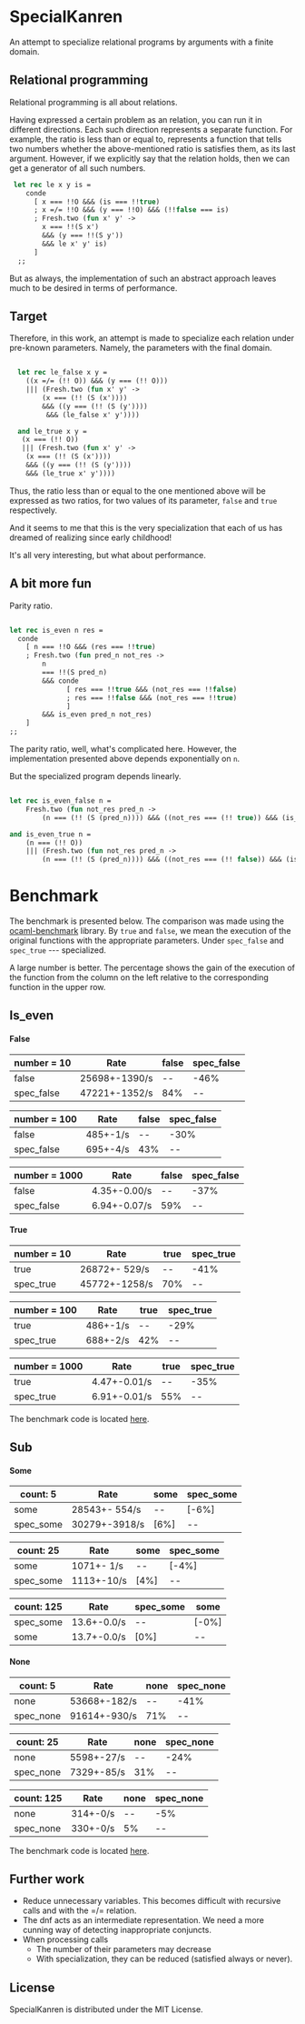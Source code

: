 # SpecialKanren

An attempt to specialize relational programs by arguments with a finite domain.

## Relational programming
Relational programming is all about relations.

Having expressed a certain problem as an relation, you can run it in different directions. Each such direction represents a separate function. For example, the ratio is less than or equal to, represents a function that tells two numbers whether the above-mentioned ratio is satisfies them, as its last argument. However, if we explicitly say that the relation holds, then we can get a generator of all such numbers.

``` ocaml
 let rec le x y is =
    conde
      [ x === !!O &&& (is === !!true)
      ; x =/= !!O &&& (y === !!O) &&& (!!false === is)
      ; Fresh.two (fun x' y' -> 
        x === !!(S x') 
        &&& (y === !!(S y'))
        &&& le x' y' is)
      ]
  ;;

```

But as always, the implementation of such an abstract approach leaves much to be desired in terms of performance.

## Target

Therefore, in this work, an attempt is made to specialize each relation under pre-known parameters. Namely, the parameters with the final domain.

``` ocaml 

  let rec le_false x y = 
    ((x =/= (!! O)) &&& (y === (!! O)))
    ||| (Fresh.two (fun x' y' ->
        (x === (!! (S (x')))) 
        &&& ((y === (!! (S (y'))))
         &&& (le_false x' y'))))

  and le_true x y =
   (x === (!! O)) 
   ||| (Fresh.two (fun x' y' -> 
    (x === (!! (S (x')))) 
    &&& ((y === (!! (S (y')))) 
    &&& (le_true x' y'))))

```

Thus, the ratio less than or equal to the one mentioned above will be expressed as two ratios, for two values of its parameter, `false` and `true` respectively. 

And it seems to me that this is the very specialization that each of us has dreamed of realizing since early childhood!

It's all very interesting, but what about performance.

## A bit more fun

Parity ratio.

``` ocaml 

let rec is_even n res =
  conde
    [ n === !!O &&& (res === !!true)
    ; Fresh.two (fun pred_n not_res ->
        n
        === !!(S pred_n)
        &&& conde
              [ res === !!true &&& (not_res === !!false)
              ; res === !!false &&& (not_res === !!true)
              ]
        &&& is_even pred_n not_res)
    ]
;;

```
The parity ratio, well, what's complicated here. However, the implementation presented above depends exponentially on `n`.

But the specialized program depends linearly.

``` ocaml 

let rec is_even_false n = 
    Fresh.two (fun not_res pred_n -> 
        (n === (!! (S (pred_n)))) &&& ((not_res === (!! true)) &&& (is_even_true pred_n)))

and is_even_true n = 
    (n === (!! O)) 
    ||| (Fresh.two (fun not_res pred_n -> 
        (n === (!! (S (pred_n)))) &&& ((not_res === (!! false)) &&& (is_even_false pred_n))))

``` 
# Benchmark 
The benchmark is presented below. The comparison was made using the [ocaml-benchmark](https://github.com/Chris00/ocaml-benchmarkgit) library. By `true` and `false`, we mean the execution of the original functions with the appropriate parameters. Under `spec_false` and `spec_true` --- specialized.

A large number is better. The percentage shows the gain of the execution of the function from the column on the left relative to the corresponding function in the upper row.

## Is_even

#### False 
|number = 10 |  Rate |  false | spec_false |
| ---------- | ----- | ------- | ---------- |
|     false | 25698+-1390/s     |    --   |    -46% |
|spec_false | 47221+-1352/s  |      84%  |       -- |

| number = 100 | Rate |  false| spec_false |
| ------------- | ---- | ---- |---------- |
|     false | 485+-1/s    |     --   |    -30% |
| spec_false | 695+-4/s   |     43%  |       -- |


| number = 1000   | Rate | false | spec_false |
| --------------- | ---- | ----- | ----------|
|     false |4.35+-0.00/s  |       -- |      -37% |
|spec_false| 6.94+-0.07/s    |    59%     |    -- |

#### True 

|number = 10|  Rate | true | spec_true |
| --------- | ----- | ---- | ---------- |
|     true | 26872+- 529/s    |    --   |   -41% |
| spec_true | 45772+-1258/s   |    70%   |     -- |

| number = 100| Rate |  true | spec_true|
| ----------- |------| ------| --------|
 |    true|  486+-1/s   |     --   |   -29% |
| spec_true | 688+-2/s   |    42%  |      --|

| number = 1000 |  Rate | true | spec_true |
| ------------- | ----- | ---- | --------- |
|     true | 4.47+-0.01/s  |      --  |    -35% |
|spec_true| 6.91+-0.01/s     |  55%    |    -- |


The benchmark code is located [here](https://github.com/IgorErin/SpecialKanren/blob/master/tests/is_even/bench.ml).


## Sub

#### Some 
|      count: 5    |   Rate          |  some  |spec_some |
| ---------| ------------- | ----- | ------- |  
|     some | 28543+- 554/s |       --   |  [-6%] |
| spec_some | 30279+-3918/s |     [6%] |        -- |

|     count: 25     |  Rate      |    some | spec_some |
| ---------| -------    | -------- | ------- |
|     some |1071+- 1/s |        -- |    [-4%] |
| spec_some| 1113+-10/s |      [4%] |        --|

|    count: 125      |  Rate    |  spec_some |     some  |
| ---------- |------- | --------- | --------- |
|spec_some |  13.6+-0.0/s|        --  |   [-0%]  |
|     some | 13.7+-0.0/s |      [0%] |       -- |

#### None

|     count: 5     |   Rate       |     none | spec_none |
| -------- | ------------ | --------- | -------- |
|     none | 53668+-182/s |       -- |     -41%  |
|spec_none | 91614+-930/s |      71% |       --  |

|  count: 25         | Rate      |    none | spec_none |
| --------  | --------- | -------| -------- |
|     none | 5598+-27/s   |     --   |   -24% |
| spec_none | 7329+-85/s  |     31%  |      -- |

|   count: 125  | Rate |  none| spec_none |
| ------- | -------| -----| -------|
 |    none |314+-0/s     |   --    |   -5%|
| spec_none | 330+-0/s |        5% |      --|


The benchmark code is located [here](https://github.com/IgorErin/SpecialKanren/blob/master/tests/sub/bench.ml).

## Further work
- Reduce unnecessary variables. This becomes difficult with recursive calls and with the =/= relation.
- The dnf acts as an intermediate representation. We need a more cunning way of detecting inappropriate conjuncts.
- When processing calls
  - The number of their parameters may decrease
  - With specialization, they can be reduced (satisfied always or never).

## License 
SpecialKanren is distributed under the MIT License.
